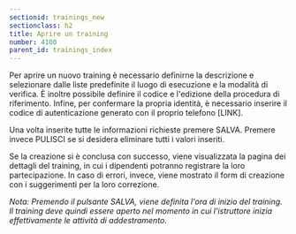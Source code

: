 ```yaml
---
sectionid: trainings_new
sectionclass: h2
title: Aprire un training
number: 4100
parent_id: trainings_index
---
```

Per aprire un nuovo training è necessario definirne la descrizione e selezionare dalle liste predefinite il luogo di esecuzione e la modalità di verifica. È inoltre possibile definire il codice e l'edizione della procedura di riferimento. Infine, per confermare la propria identità, è necessario inserire il codice di autenticazione generato con il proprio telefono [LINK].

Una volta inserite tutte le informazioni richieste premere SALVA. Premere invece PULISCI se si desidera eliminare tutti i valori inseriti.

Se la creazione si è conclusa con successo, viene visualizzata la pagina dei dettagli del training, in cui i dipendenti potranno registrare la loro partecipazione. In caso di errori, invece, viene mostrato il form di creazione con i suggerimenti per la loro correzione.

_Nota: Premendo il pulsante SALVA, viene definita l'ora di inizio del training. Il training deve quindi essere aperto nel momento in cui l'istruttore inizia effettivamente le attività di addestramento._
